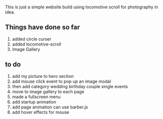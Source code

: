 This is just a simple website build using locomotive scroll for photography in idea.

## Things have done so far

1. added circle curser
2. added locomotive-scroll
3. Image Gallery

## to do

1. add my picture to hero section
2. add mouse click event to pop up an image modal
3. then add category wedding birthday couple single events
4. move to image gallery to each page
5. made a fullscreen menu
6. add startup animation
7. add page animation can use barber.js
8. add hover effects for mouse
